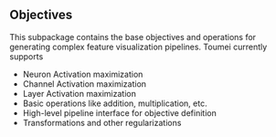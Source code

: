 ## Objectives

This subpackage contains the base objectives and operations for generating complex feature visualization pipelines.
Toumei currently supports
- Neuron Activation maximization
- Channel Activation maximization
- Layer Activation maximization
- Basic operations like addition, multiplication, etc.
- High-level pipeline interface for objective definition
- Transformations and other regularizations